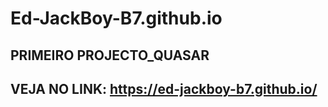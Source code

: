 # Ed-JackBoy-B7.github.io

## PRIMEIRO  PROJECTO_QUASAR
## VEJA NO LINK: https://ed-jackboy-b7.github.io/
